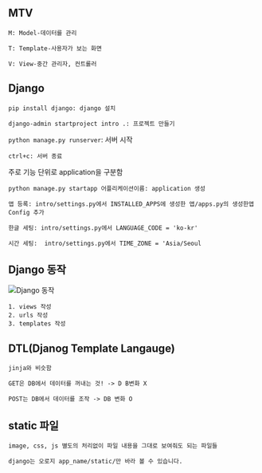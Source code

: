 ## MTV

`M: Model-데이터를 관리`

`T: Template-사용자가 보는 화면`

`V: View-중간 관리자, 컨트롤러`



## Django

`pip install django: django 설치`

`django-admin startproject intro .: 프로젝트 만들기`

`python manage.py runserver`:  서버 시작

`ctrl+c: 서버 종료`



주로 기능 단위로 application을 구분함



`python manage.py startapp 어플리케이션이름: application 생성`

`앱 등록: intro/settings.py에서 INSTALLED_APPS에 생성한 앱/apps.py의 생성한앱Config 추가`

`한글 세팅: intro/settings.py에서 LANGUAGE_CODE = 'ko-kr'`

`시간 세팅:  intro/settings.py에서 TIME_ZONE = 'Asia/Seoul`



## Django 동작

![Django 동작](<https://mdn.mozillademos.org/files/13931/basic-django.png>)



```
1. views 작성
2. urls 작성
3. templates 작성
```



## DTL(Djanog Template Langauge)

`jinja와 비슷함`



`GET은 DB에서 데이터를 꺼내는 것! -> D B변화 X`

`POST는 DB에서 데이터를 조작 -> DB 변화 O`



## static 파일

`image, css, js 별도의 처리없이 파일 내용을 그대로 보여줘도 되는 파일들`

`django는 오로지 app_name/static/만 바라 볼 수 있습니다.`